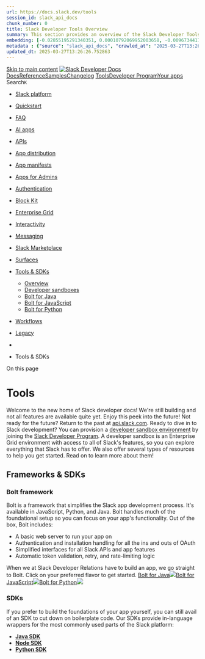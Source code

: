 ```yaml
---
url: https://docs.slack.dev/tools
session_id: slack_api_docs
chunk_number: 0
title: Slack Developer Tools Overview
summary: This section provides an overview of the Slack Developer Tools, including essential links to documentation, APIs, samples, app distribution, authentication, and other resources for developers building on the Slack platform.
embedding: [-0.02855195291340351, 0.00010792069952003658, -0.009673441760241985, -0.012096485123038292, 0.03849392756819725, -0.0087741669267416, -0.02765267714858055, 0.0048429653979837894, -0.026178868487477303, 0.0035377691965550184, -0.005558013450354338, -0.02043350599706173, 0.014600713737308979, -0.002927324501797557, 0.03896854445338249, 0.06624652445316315, -0.01169680804014206, 0.003322318196296692, -0.019721580669283867, 0.050684086978435516, 0.04136660695075989, -0.010635164566338062, -0.00951731763780117, 0.07558898627758026, -0.01521272026002407, -0.0020218053832650185, -0.04271551966667175, 0.04136660695075989, -0.03497176989912987, -0.01591215468943119, 0.03891858458518982, -0.02120788022875786, -0.003409747499972582, 0.03202414885163307, 0.040067657828330994, -0.021420208737254143, 0.017723193392157555, 0.039717938750982285, 0.02199474535882473, -0.009042700752615929, -0.031649451702833176, -0.0315994918346405, -0.019059615209698677, 0.011172231286764145, -0.030900057405233383, 0.001049933722242713, -0.02695324271917343, -0.0062668160535395145, -0.001661159098148346, 0.006707085762172937, -0.07473966479301453, -0.004942885134369135, -0.00030639328178949654, 0.03549634665250778, -0.035471364855766296, 0.007412766106426716, -0.04988473281264305, -0.006020140368491411, -0.011690563522279263, 0.006619656458497047, 0.014912961982190609, 0.029551144689321518, -0.041116807609796524, 0.05350680649280548, -0.03274856507778168, -0.00733158178627491, -0.024655098095536232, 0.00867424812167883, -0.006700840778648853, 0.029076527804136276, 0.03994275629520416, 0.012221384793519974, -0.03030054084956646, 0.0047086989507079124, 0.011890402063727379, -0.032348886132240295, 0.006938149221241474, 0.06789519637823105, -0.004224714823067188, -0.001811038120649755, -0.009998179040849209, 0.014987901784479618, -0.0008227733196690679, -0.007743748836219311, -0.07873643934726715, 0.007681299466639757, -0.025679271668195724, 0.010110588744282722, 0.001420728163793683, -0.006004528142511845, -5.230152964941226e-05, -0.03751971200108528, -0.03507168963551521, 0.025416983291506767, 0.062099870294332504, 0.011334600858390331, -0.023506024852395058, 0.018110381439328194, 0.011403295211493969, 0.05435612052679062, 0.07339075952768326, -0.019958889111876488, -0.0531071312725544, -0.06679607927799225, 0.03022560104727745, -0.019122064113616943, 0.07723765075206757, -0.017485884949564934, 0.005901486147195101, -0.007275376934558153, -0.15907159447669983, -0.005561135709285736, 0.01614946313202381, -0.026528585702180862, -0.02530457265675068, -0.018922224640846252, 0.0022169603034853935, 0.0016080769710242748, -0.024043092504143715, -0.03232390806078911, -0.048685699701309204, -0.005620462819933891, 0.024929875507950783, 0.0227816104888916, 0.016274362802505493, -0.019546721130609512, -0.024892406538128853, -0.003469074610620737, -0.06509745121002197, 0.00753766531124711, 0.006048242561519146, -0.02309385873377323, 0.042490702122449875, -0.038269106298685074, -0.023218756541609764, 0.0054986863397061825, -0.08403217047452927, -0.00023379565391223878, -0.015512477606534958, 0.01821029931306839, 0.021008042618632317, -0.06539721041917801, 0.030050741508603096, -0.02032109536230564, -0.063198983669281, -0.011646848171949387, -0.011397049762308598, -0.04731180891394615, -0.06269938498735428, 0.024942366406321526, 0.00442767608910799, 0.00974838063120842, -0.016636570915579796, -0.0036002187989652157, -0.028452033177018166, -0.00836824532598257, -0.00539252208545804, 0.08018527179956436, 0.015337618999183178, 0.039093442261219025, -0.002191980602219701, 0.03202414885163307, -0.0026166378520429134, -0.004596289712935686, -0.06170019507408142, -0.04448908567428589, 0.043040256947278976, -0.02987588383257389, -0.07608857750892639, -0.017573313787579536, 0.016636570915579796, -0.0314246341586113, -0.016324322670698166, 0.03791939094662666, 0.02870183065533638, -0.01696130819618702, -0.028452033177018166, -0.034996747970581055, -0.017698213458061218, -0.007194192614406347, -0.018360178917646408, 0.004374593496322632, -0.04881059750914574, -0.04551326110959053, -0.03057531826198101, 0.0060857124626636505, -0.017048737034201622, 0.007868648506700993, -0.019134553149342537, 0.02445525862276554, -0.03649554029107094, -0.006732065696269274, -0.00818714126944542, 0.007381541654467583, 0.03382269665598869, -0.02023366652429104, 0.011777992360293865, -0.003859384683892131, 0.03377273678779602, -5.644857446895912e-05, 0.015549947507679462, 0.02702818252146244, 0.04341495409607887, -0.06444797664880753, 0.04234082251787186, 0.002299706218764186, 0.0068444749340415, 0.02059587463736534, -0.019546721130609512, -0.01774817332625389, 0.026703443378210068, -0.0319741889834404, -0.0016361792804673314, 0.04029247537255287, -0.02690328285098076, -0.031649451702833176, 0.016586611047387123, 0.03134969249367714, -0.018147850409150124, -0.011122271418571472, -0.033048324286937714, 0.0668959990143776, 0.01611199416220188, -0.01386380847543478, 0.06424813717603683, 0.04761156812310219, 0.033622857183218, -0.043190136551856995, 0.048685699701309204, 0.028676850721240044, 0.025654291734099388, 0.02120788022875786, 0.0007447113748639822, -0.007781218737363815, 0.03267362341284752, -0.044239290058612823, 0.016636570915579796, -0.02102053165435791, 0.0033410529140383005, -0.04254065826535225, 0.0239806417375803, -0.017997970804572105, 0.016349302604794502, 0.06709583848714828, 0.01723608747124672, 0.03015066124498844, -0.0062699387781322, -0.03981785848736763, 0.02328120730817318, 0.03147459402680397, 0.0633988231420517, 0.00976711604744196, 0.027427859604358673, -0.02102053165435791, 0.01278967596590519, -0.061750154942274094, -0.014600713737308979, 0.007063048426061869, 0.020346075296401978, 0.00811220146715641, -0.018047930672764778, -0.024630118161439896, -0.024242930114269257, -0.014438345097005367, -0.03507168963551521, 0.03504670783877373, 0.001022611977532506, 0.02822721377015114, -0.017723193392157555, -0.02585412934422493, 0.016699019819498062, 0.00025233536143787205, 0.028676850721240044, -0.011165986768901348, 0.020333586260676384, -0.05095886439085007, 0.013776379637420177, 0.007906118407845497, -0.019908929243683815, 0.0002511644270271063, -0.012777185998857021, 0.006198121700435877, -0.014700633473694324, -0.026578545570373535, -0.0038187922909855843, -0.02745283953845501, -0.0019312535878270864, 0.010522755794227123, -0.02870183065533638, 0.00750644039362669, -0.013264292851090431, 0.05315709114074707, -0.009579766541719437, -0.01333923265337944, 0.005988915450870991, 0.04064219072461128, 0.04351487383246422, -0.032473787665367126, -0.009704666212201118, -0.001570607186295092, 0.019634149968624115, -0.0006330827018246055, 0.038818664848804474, 0.0025666782166808844, 0.031574513763189316, 0.029726004227995872, 0.023618435487151146, 0.01712367683649063, 0.05505555868148804, -0.03549634665250778, 0.005551768466830254, 0.0038937318604439497, -0.02265671081840992, -0.029551144689321518, -0.03134969249367714, -0.009404907934367657, 0.03771955147385597, 0.02660352550446987, 0.022681690752506256, -0.022644221782684326, 0.0017360985511913896, -0.025329552590847015, -0.008836616761982441, -0.03721995651721954, -0.015400068834424019, -0.044289249926805496, -0.014650673605501652, -0.0035533816553652287, 0.009123885072767735, -0.0455632209777832, 0.031799331307411194, -0.05810309946537018, -0.0032411336433142424, 0.015574927441775799, -0.017286045476794243, -0.0036376884672790766, 0.02289401926100254, 0.0345471128821373, -0.010747574269771576, 0.016049545258283615, -0.012133955024182796, -0.02406807243824005, -0.03974291682243347, -0.033597879111766815, 0.04119174927473068, 0.04461398720741272, 0.0004804715281352401, -0.013539071194827557, -0.013164373114705086, 0.03177434951066971, -0.01653665117919445, -0.01546251866966486, -0.03072519786655903, -0.02717806026339531, -0.0026712811086326838, 0.0029117120429873466, 0.002733730711042881, -0.09672192484140396, 0.0008235539426095784, 0.0019484271761029959, -0.03299836441874504, -0.002045223955065012, 0.013064454309642315, -0.0159870944917202, 0.00903021078556776, 0.01546251866966486, -0.007081783376634121, -0.06020140275359154, -0.005183315835893154, -0.01458822377026081, 0.0481361448764801, 0.0448388047516346, 0.01472561340779066, -0.03699513524770737, -0.041666366159915924, 0.013014494441449642, 0.015025370754301548, 0.023418596014380455, 0.007025578990578651, 0.021620048210024834, 0.03129973262548447, 0.03354791924357414, -0.008474409580230713, -0.0029538655653595924, 0.003372277831658721, 0.025329552590847015, -0.007437746040523052, 0.003169316565617919, -0.028102315962314606, 0.015312639065086842, 0.018884755671024323, -0.005123988725244999, 0.007462725974619389, -0.04491374269127846, 0.04738674685359001, -0.011072312481701374, 0.03432229533791542, 0.0021388984750956297, 0.06110067665576935, -0.021670008078217506, 0.025754209607839584, 0.012977024540305138, -0.023968152701854706, -0.009654706344008446, 0.0006447919877246022, -0.032273948192596436, 0.038593847304582596, 0.00019144701946061105, 0.005267622880637646, -0.016836408525705338, 0.03319820016622543, 0.005426869262009859, 0.035196587443351746, -0.029576124623417854, -0.0016439853934571147, -0.006494757253676653, 0.04044235497713089, 0.03384767845273018, 0.02219458483159542, 0.06005152314901352, 0.021632537245750427, -0.06085088104009628, -0.008942781016230583, -0.014825532212853432, -0.029426246881484985, 0.07114256918430328, 0.016511671245098114, -0.029226407408714294, 0.0028149152640253305, -0.03612084314227104, -0.014937941916286945, -0.04881059750914574, 0.09362442046403885, -0.001369207282550633, -0.03419739380478859, -0.018322709947824478, -0.024392809718847275, 0.015237699262797832, 0.028302153572440147, 0.03996773809194565, 0.005704769864678383, 0.027552759274840355, -0.018435118719935417, 0.02273165062069893, -0.06749551743268967, 0.021282820031046867, -0.03182430937886238, -0.04321511462330818, 0.0032442561350762844, -0.0025666782166808844, 0.0023777680471539497, -0.004134162794798613, 0.02273165062069893, 0.0185600183904171, -0.02800239622592926, 0.01285212580114603, 0.022394422441720963, -0.02117041125893593, 0.06115063652396202, 0.02203221432864666, 0.03841898590326309, 0.02285655029118061, -0.06424813717603683, -0.030400460585951805, -0.011415785178542137, -0.02258177101612091, -0.024442769587039948, 0.007581380195915699, 0.014912961982190609, -0.0039655487053096294, 0.02752777934074402, 0.014500794932246208, -0.0307751577347517, -0.03662043809890747, -0.03984283655881882, -0.032348886132240295, 0.0265535656362772, 0.0063355108723044395, 0.03342302143573761, 0.026353726163506508, -0.0065322271548211575, 0.025604331865906715, -0.05780334025621414, 0.027952436357736588, 0.028751790523529053, 0.044089410454034805, -0.012777185998857021, 0.012083995155990124, -0.02043350599706173, -0.0005300408811308444, -0.05185813829302788, 0.002551065757870674, 0.044988684356212616, -0.012827145867049694, -0.02015872672200203, -0.009092660620808601, -0.04463896527886391, -0.01567484624683857, 0.002928885631263256, -0.016699019819498062, 0.007400276139378548, -0.03292342275381088, -0.010166793130338192, 0.06190003082156181, 0.05845281481742859, 0.006426062900573015, 0.013089434243738651, -0.021545108407735825, -0.003069397294893861, -0.021744946017861366, -0.02074575424194336, -0.03844396770000458, 0.023543495684862137, 0.04046733304858208, -0.00988577026873827, 0.023106347769498825, -0.027277979999780655, 0.025904089212417603, -0.001293487148359418, -0.015974605455994606, -0.014650673605501652, 0.014688143506646156, -0.032698605209589005, -0.028801750391721725, -0.003999896347522736, 0.0033379304222762585, -0.027078142389655113, -0.03844396770000458, -0.025342043489217758, 0.010479041375219822, -0.011422029696404934, -0.016811428591609, 0.025379512459039688, -0.03427233546972275, -0.007718769367784262, 0.005211418028920889, -0.019634149968624115, -0.0424407422542572, -0.012196404859423637, -0.015774765983223915, 0.0001682235742919147, 0.04816112294793129, 0.015962114557623863, 0.03946813941001892, -0.0356462262570858, 0.008386979810893536, -0.0032629910856485367, -0.01417605672031641, 0.013439151458442211, 0.023805784061551094, 0.03939320147037506, -0.007812443654984236, 0.017448415979743004, -0.01762327365577221, 0.028052356094121933, -0.0012396243400871754, -0.014288466423749924, 0.009098905138671398, 0.027777576819062233, -0.0030131926760077477, 0.00861804373562336, -0.0013645235449075699, 0.03384767845273018, 0.013638989999890327, 0.017698213458061218, 0.023456064984202385, -0.005033436696976423, -0.000624105567112565, -0.030250580981373787, -0.005205173045396805, -0.004796128254383802, -0.017560824751853943, -0.03851890563964844, 0.03477193042635918, 0.002974161645397544, -0.002785251708701253, -0.015724806115031242, -0.01642424240708351, -0.04473888501524925, -0.010029404424130917, -0.02238193340599537, -0.040142595767974854, -0.032423827797174454, 0.013776379637420177, -0.05240769684314728, -0.013551561161875725, -0.016936328262090683, -0.014538263902068138, -0.013663969933986664, -0.05580495297908783, 0.001989019336178899, -0.009167599491775036, -0.004624391905963421, 0.008099711500108242, 0.034647032618522644, -0.012158934958279133, 0.011678073555231094, -0.0061325496062636375, -0.022519322112202644, -0.0035939738154411316, 0.016798939555883408, -0.061200596392154694, 0.008742942474782467, -0.0025198408402502537, -0.017810622230172157, -0.016324322670698166, -0.008337019942700863, -0.033173222094774246, -0.0007794489501975477, 0.004102937877178192, 0.004986599553376436, 0.01848507858812809, -0.013264292851090431, -0.05003461241722107, -0.012077750638127327, 0.02316879667341709, -0.016136974096298218, 0.023880722001194954, 0.0083619998767972, -0.016087014228105545, -0.05480575934052467, -0.04356483370065689, 0.03232390806078911, 0.028676850721240044, 0.030525358393788338, 0.0009664074168540537, 0.006457287352532148, -0.044788844883441925, -0.008386979810893536, -0.007931097410619259, 0.016986288130283356, 0.009598501957952976, 0.04571310058236122, 0.0009226927068084478, -0.01883479580283165, 0.028102315962314606, 0.047136951237916946, 0.01860997825860977, 0.023456064984202385, -0.011690563522279263, 0.0013574979966506362, 0.01515027042478323, -0.0039936513639986515, -0.022881530225276947, 0.024542689323425293, 0.019546721130609512, -0.0010233926586806774, 0.009935729205608368, -0.002791496692225337, 0.011471989564597607, 0.006051365286111832, -0.006688350811600685, 0.02842705324292183, -0.010853738524019718, 0.029825923964381218, 0.010347897186875343, -0.02585412934422493, -0.03504670783877373, -0.006045120302587748, 0.03194921091198921, -0.012446203269064426, 0.028402073308825493, -0.005829669069498777, -0.02234446257352829, -0.02542947232723236, 0.026378706097602844, 0.004349614027887583, 0.020970571786165237, 0.02675340324640274, 0.0032598685938864946, -0.023268716409802437, 0.05835289508104324, 0.04121672734618187, -0.0015409436309710145, 0.02296895906329155, 0.01907210424542427, -0.00644479738548398, -0.03374775871634483, 0.015512477606534958, 0.039643000811338425, -0.03809424862265587, -0.0035502591636031866, -0.05103380233049393, 0.009754626080393791, 0.04711196944117546, -0.011902892030775547, 0.04463896527886391, 0.055005598813295364, 0.03434727340936661, -0.015599907375872135, 0.00505841663107276, -0.03202414885163307, 0.016474202275276184, -0.018847286701202393, -0.010622675530612469, 0.0007091931183822453, -0.0016080769710242748, 0.036045901477336884, -0.01960917003452778, -0.1254986971616745, 0.0013379824813455343, -0.005820301827043295, -0.010578960180282593, -0.0021310921292752028, -0.013614010065793991, -0.027977416291832924, 0.00575160700827837, -0.020096277818083763, 0.026253806427121162, -0.04286539927124977, -0.02203221432864666, -0.012658531777560711, -0.03092503733932972, 0.004046733491122723, 0.003628321224823594, -0.010716349817812443, -0.02300642803311348, 0.007131743244826794, -0.020458485931158066, -0.02296895906329155, -0.01879732683300972, -0.039717938750982285, -0.035821083933115005, -0.021807396784424782, -0.020970571786165237, 0.0031552654691040516, 0.004471390508115292, 0.04773646593093872, -0.0084057142958045, 0.017248576506972313, 0.004059223458170891, 0.043389976024627686, -0.0029413755983114243, -0.010010669007897377, -0.02792745642364025, -0.005461216438561678, -0.048685699701309204, 0.04184122383594513, -0.004974109586328268, -0.019983869045972824, 0.0004414405266288668, -0.00773125933483243, 0.01285212580114603, 0.02787749655544758, 0.023680884391069412, -0.04296531900763512, -0.012471183203160763, 0.01351409126073122, 0.013851318508386612, 0.03369779884815216, 0.04448908567428589, 0.009617236442863941, -0.009523562155663967, 0.0044245533645153046, 0.025167183950543404, 0.010216752998530865, -0.03801931068301201, -0.004493247717618942, 0.014300955459475517, 0.026378706097602844, 0.004430798348039389, 0.034846872091293335, -0.01606203429400921, 0.02215711399912834, -0.009486092254519463, 0.007069293409585953, -0.04588795825839043, -0.016936328262090683, 0.02374333329498768, 0.014163566753268242, 0.029076527804136276, -0.0005819521029479802, -0.008867841213941574, -0.007400276139378548, 0.03592100366950035, -0.02309385873377323, -0.046937111765146255, 0.01649918220937252, 0.007356561720371246, -0.05078400671482086, -0.02792745642364025, -0.006663371343165636, -0.01688636839389801, 0.0037844451144337654, 0.0008110640337690711, 0.014937941916286945, -0.005617340561002493, -0.012346283532679081, -0.025292083621025085, -0.027203040197491646, -0.04224090278148651, -0.01977154053747654, -0.0038500172086060047, 0.009123885072767735, -0.001759517122991383, -0.008255835622549057, -0.012608571909368038, -0.111709825694561, -0.02980094403028488, 0.0071192532777786255, 0.011496969498693943, 0.0026603525038808584, 0.0068007600493729115, -0.0024152379482984543, 0.05870261415839195, 0.014850512146949768, -0.033597879111766815, 0.03599594160914421, -0.01673649065196514, 0.0015479691792279482, 0.017773153260350227, 0.006348000839352608, -0.002543259412050247, 0.051458463072776794, 0.014201036654412746, -0.019097084179520607, -0.012814655900001526, -0.0005148188211023808, 0.009180089458823204, -0.003322318196296692, 0.03194921091198921, 0.00576097471639514, -0.03532148897647858, 0.031874269247055054, -0.013289272785186768, 0.04139158874750137, 0.012864615768194199, 0.002828966360539198, 0.01583721488714218, -0.057703420519828796, 0.014738103374838829, -0.04139158874750137, 0.027128102257847786, 0.006688350811600685, 0.001857875264249742, 0.04239078238606453, -0.035396426916122437, 0.0038312822580337524, -0.01611199416220188, 0.025292083621025085, -0.020096277818083763, 0.0299508236348629, 0.0091426195576787, -0.004811740946024656, 0.028477013111114502, -0.01934688352048397, 0.037419792264699936, 0.0345471128821373, -0.01376388967037201, 0.022044705227017403, -0.004930395167320967, 0.027003202587366104, -0.01833519898355007, -0.020296117290854454, 0.005814056843519211, -0.0038687519263476133, 0.028826730325818062, 0.05490567907691002, -0.002501106122508645, -0.006332388147711754, 0.012002810835838318, 0.006095079705119133, 0.019009655341506004, -0.016699019819498062, -0.037419792264699936, -0.011746767908334732, 0.011247171089053154, 0.027752596884965897, 0.027752596884965897, 0.04004267603158951, -0.010091853328049183, 0.009948219172656536, 0.009598501957952976, 0.014850512146949768, -0.012608571909368038, 0.015400068834424019, -0.0407920703291893, 0.033248160034418106, -0.019833989441394806, 0.010310427285730839, 0.03337306156754494, 0.00011436080967541784, -0.007137988228350878, -0.0032973382622003555, 0.019197003915905952, -0.0019359372090548277, -0.00584840402007103, 0.06364861875772476, 0.013464131392538548, 0.030075721442699432, -0.00836824532598257, 0.001169368508271873, 0.00544872647151351, 0.013076944276690483, 0.015787256881594658, 0.01890973560512066, -0.013314252719283104, 0.02269417978823185, 0.025654291734099388, 0.008411959744989872, 0.027902476489543915, -0.012464937753975391, 0.0417163260281086, -0.009598501957952976, -0.006388592999428511, -0.036445580422878265, 0.005807811859995127, 0.019671620801091194, 0.004496370442211628, 0.028302153572440147, 0.0433649942278862, -0.0339975580573082, 0.0073877861723303795, 0.035271529108285904, -0.013301762752234936, -0.0036876483354717493, 0.015062840655446053, 0.00537066487595439, -0.01622440293431282, -0.019646640866994858, 0.025529392063617706, -0.02133277989923954, 0.008449429646134377, 0.02897660993039608, 0.009960709139704704, -0.0208581630140543, 0.020870652049779892, 0.030450420454144478, 0.03689521551132202, -0.018984675407409668, 0.010866228491067886, 0.01571231707930565, 0.01771070435643196, 0.03292342275381088, 0.01004189345985651, -0.024555178359150887, 0.04356483370065689, -0.006013895384967327, -0.018672427162528038, -0.0004812521510757506, -0.0018859775736927986, 0.0037750776391476393, 0.00724415248259902, -0.02752777934074402, 0.03614582121372223, -0.023456064984202385, -0.028651870787143707, 0.04259061813354492, -0.012240119278430939, -0.02695324271917343, 0.04891051724553108, 0.007893628440797329, 0.03284848481416702, -0.02484244666993618, -0.04486378654837608, -0.02148265950381756, -0.013701439835131168, -0.026078948751091957, 0.02835211344063282, 0.03239884600043297, -0.027477819472551346, -0.011971586383879185, 0.011003617197275162, -0.011921626515686512, 0.017560824751853943, 0.0044245533645153046, 0.00733158178627491, 0.002949181944131851, 0.03587104380130768, 0.019596680998802185, -0.0008110640337690711, 0.01664905995130539, 0.03357289731502533, -0.011721787974238396, -0.011603133752942085, 0.000565949419979006, 0.035746145993471146, 0.00736280670389533, 0.006388592999428511, -0.0010077801998704672, 0.010029404424130917, 0.02179490588605404, -0.013364211656153202, 0.006438552401959896, 0.006944394204765558, -0.023381127044558525, 0.006310530938208103, 0.03217402845621109, 0.03424735367298126, -0.00031088184914551675, -0.00372511800378561, -0.0262787863612175, -0.02526710368692875, 0.030125681310892105, -0.014625693671405315, -0.007063048426061869, 0.013564051128923893, 0.013539071194827557, 0.03374775871634483, 0.009873280301690102, -0.014763083308935165, 0.005261377897113562, 0.00879290234297514, -0.04216596111655235, 0.03662043809890747, 0.025516901165246964, 0.028851710259914398, -0.013301762752234936, 0.010073118843138218, -0.0059295883402228355, 0.021182900294661522, 0.0005807811976410449, 0.007743748836219311, -0.016674039885401726, -0.034022536128759384, -0.014575733803212643, -0.05600479245185852, -0.02772761695086956, -0.04941011592745781, 0.029825923964381218, -0.026004008948802948, -0.010385367088019848, -0.0030600298196077347, -0.0012294763000681996, -0.025529392063617706, -0.01633681170642376, -0.00615128455683589, 0.0011451693717390299, 0.006154406815767288, -0.021345268934965134, 0.01907210424542427, 0.022756630554795265, -0.038668785244226456, 0.01977154053747654, -0.002146704588085413, -0.00017720070900395513, 0.0448388047516346, -0.0037844451144337654, 0.01797299087047577, -0.03364783897995949, -0.023780804127454758, -0.017910541966557503, 0.030825117602944374, 0.03274856507778168, 0.00939866341650486, -0.002590096788480878, 1.619176373424125e-06, 0.026004008948802948, -0.015187740325927734, 0.025566861033439636, -0.006307408679276705, -0.015162760391831398, -0.01042908150702715, 0.024380318820476532, 0.01576227694749832, 0.002933569485321641, -0.015974605455994606, 0.0020249278750270605, 0.03437225520610809, -0.020308606326580048, -0.012608571909368038, -0.006507247220724821, 0.022956468164920807, 0.0040873256511986256, 0.013314252719283104, 0.009073925204575062, 0.01914704404771328, -0.03629570081830025, 0.04269053786993027, 0.0015549947274848819, 0.04448908567428589, 0.0017891806783154607, -0.014750593341886997, -0.005551768466830254, 0.0057484847493469715, -0.005426869262009859, -0.010591450147330761, -0.0025666782166808844, -0.035546306520700455, 0.005386277101933956, 0.014425855129957199, 0.004783638287335634, -0.06065104156732559, 0.022057194262742996, -0.02960110455751419, 0.01052900031208992, -0.018222790211439133, 0.010591450147330761, 0.050484247505664825, -0.028177253901958466, -0.008649268187582493, 0.009461112320423126, -0.013663969933986664, -0.03744477406144142, 0.010760064236819744, 0.010847494006156921, 0.011309620924293995, -0.006750800646841526, 0.003366032848134637, 0.005086518824100494, 0.0048023732379078865, -0.004771148785948753, -0.029226407408714294, 0.013401681557297707, -0.0219572763890028, 0.005011579487472773, 0.015400068834424019, -0.021969765424728394, 0.012389998883008957, 0.02394317276775837, 0.025167183950543404, -0.006432307884097099, 0.0014355599414557219, -0.012952044606208801, 0.014263486489653587, -0.008080977015197277, 0.012352528981864452, 0.004783638287335634, -0.0036439334508031607, 0.007687544450163841, 0.0262787863612175, 0.004658739548176527, 0.010329161770641804, -0.0042372047901153564, 0.015574927441775799, 0.0073877861723303795, -0.026728423312306404, 1.3282734471431468e-05, -0.0060388753190636635, 0.0032380111515522003, 0.006694595795124769, -0.058752574026584625, -0.019546721130609512, -0.04793630540370941, 0.005436236504465342, -0.00781868863850832, 0.001490203314460814, 0.002882048487663269, 0.016873879358172417, -0.007887382991611958, -0.02215711399912834, 0.03816919028759003, -0.028327133506536484, 0.021632537245750427, 0.012802165932953358, 0.002683771075680852, -0.0068756998516619205, 0.08058495074510574, -0.020308606326580048, 0.01138455979526043, 0.004399573430418968, 0.00879290234297514, -0.006476022303104401, 0.024480238556861877, 0.013426661491394043, 0.0022716037929058075, -0.01962166093289852, -0.026078948751091957, 0.012720981612801552, -0.007837423123419285, 0.00986703485250473, -0.0034440949093550444, -0.02940126694738865, -0.009542297571897507, 0.03502172976732254, 0.02468007802963257, -0.006525982171297073, 0.022019725292921066, 0.04918529465794563, 0.00816840585321188, 0.008799146860837936, -0.019359372556209564, -0.014800552278757095, 0.012015300802886486, -0.007500195410102606, 0.0325237475335598, -0.015974605455994606, -0.035821083933115005, -0.033597879111766815, 0.014987901784479618, 0.014525774866342545, -0.01611199416220188, -0.009835810400545597, -0.008586818352341652, -0.0216824971139431, 0.015487497672438622, 0.01144700963050127, -0.012527387589216232, 0.0011810779105871916, 0.011859176680445671, -0.015887174755334854, -0.017735682427883148, -0.0025135958567261696, 0.012602327391505241, -0.025179674848914146, -0.0020171217620372772, 0.00867424812167883, -0.008449429646134377, 0.04321511462330818, 0.015200230292975903, -0.016074523329734802, -0.014513284899294376, -0.03274856507778168, 0.029476206749677658, 0.04109182953834534, -0.006919414270669222, 0.014638183638453484, -0.04946007579565048, 0.00791860744357109, -0.002156072063371539, 0.03267362341284752, 0.0030990608502179384, -0.0035346467047929764, 0.0020342953503131866, -0.020021338015794754, -0.005579870659857988, 0.01942182146012783, -0.012071505188941956, 0.026853322982788086, 0.012096485123038292, 0.014850512146949768, -0.003568994114175439, 0.00920506939291954, -0.005692279897630215, -0.001446488662622869, 0.014713123440742493, 0.016474202275276184, 0.002202909206971526, -5.537522156373598e-05, 0.025204654783010483, 0.03477193042635918, -0.03487185016274452, 0.0016408629016950727, -0.0006401083082892001, -0.011709298007190228, 0.005839036777615547, -0.007625094614923, -0.013176863081753254, -0.006098202429711819, 0.024779997766017914, 0.028027376160025597, 0.006179386749863625, 0.0034035025164484978, -0.01922198385000229, 0.0036845258437097073, 0.013826338574290276, -0.009504827670753002, 0.015162760391831398, 0.017685724422335625, -0.00034503397182561457, 0.009623481892049313, -0.0008657074067741632, -0.0009796778904274106, -0.04711196944117546, -0.017498373985290527, -0.0010889647528529167, 0.018734876066446304, 0.00963597185909748, -0.007856158539652824, 0.02620384842157364, 0.0015729489969089627, 0.02441778965294361, 0.0010780360316857696, -0.008899066597223282, 0.026528585702180862, -0.030075721442699432, -0.022993938997387886, 0.038893602788448334, -0.011827952228486538, -0.00042231535189785063, -0.024742526933550835, -0.03154953196644783, -0.007656319532543421, 0.00801228266209364, -0.02717806026339531, -0.0032879707869142294, 0.033048324286937714, 0.009523562155663967, 0.025329552590847015, 0.02780255675315857, -0.008118446916341782, -0.016249382868409157, -0.004999089520424604, 0.020995551720261574, -0.024355338886380196, 0.0159870944917202, -0.005326949991285801, -0.030600298196077347, 0.04413937032222748, 0.014538263902068138, 0.020445995032787323, 0.022869039326906204, 0.0036345659755170345, -0.006950639188289642, -0.027128102257847786, 0.012140200473368168, 0.005373787134885788, -0.002137337112799287, 0.011059822514653206, 0.025017306208610535, -0.014500794932246208, 0.004190367646515369, -0.019059615209698677, 0.003628321224823594, -0.0148380221799016, 0.004277796950191259, -0.017336005344986916, 0.013614010065793991, -0.020520934835076332, -0.011952850967645645, -0.04633759334683418, 0.019634149968624115, -0.004724311642348766, 0.017061227932572365, -0.013126903213560581, 0.005401889327913523, 0.03452213108539581, -0.028951629996299744, 0.019821500405669212, -0.028926650062203407, 0.015025370754301548, 0.005064661614596844, -0.01988394930958748, -0.0250797551125288, 0.020483465865254402, -0.050009630620479584, -0.025754209607839584, -0.03961801901459694, -3.6469584301812574e-05, 0.00451510539278388, -0.015512477606534958, 0.025566861033439636, 0.011353335343301296, -0.022531811147928238, -0.01887226663529873, 0.0011076995870098472, 0.026303766295313835, -0.02254430204629898, 0.022519322112202644, 0.005401889327913523, -0.0083619998767972, 0.017573313787579536, -0.009155109524726868, 0.018197810277342796, 0.00020081446564290673, 0.016674039885401726, 0.0248049758374691, 0.017923032864928246, -0.010884962975978851, 0.004880435299128294, 0.029026569798588753, -0.007868648506700993, 0.00032493300386704504, -0.03229892626404762, 0.023106347769498825, -0.005973303224891424, 0.0315994918346405, -0.028302153572440147, 0.014500794932246208, -0.002352788345888257, 0.011765502393245697, 0.040192555636167526, 0.017111187800765038, -0.012583591975271702, 0.030200621113181114, 0.0027118735015392303, -0.03864380717277527, -0.02421795018017292, -0.009436133317649364, 0.022319482639431953, -0.012839635834097862, 0.019646640866994858, 0.02460513822734356, -0.0024589526001363993, 0.002151388442143798, -0.01152194943279028, 0.015724806115031242, 0.03349795937538147, -0.027203040197491646, -0.005810934118926525, 0.019521741196513176, 0.004527595359832048, -0.014388385228812695, -0.04044235497713089, -0.01393874827772379, -0.01060394011437893, -0.008767922408878803, 0.014288466423749924, -0.004599412437528372, -0.005732872057706118, -0.0005116963293403387, 0.0038375272415578365, 0.03327314183115959, 0.07523926347494125, 0.01351409126073122, -0.010447815991938114, 0.013051964342594147, -0.012408733367919922, 0.02078322321176529, 0.021707477048039436, -0.008842862211167812, 0.004349614027887583, 0.010335407219827175, 0.01841013878583908, -0.005564258433878422, 0.02905154973268509, 0.017223596572875977, -0.023468555882573128, 0.01942182146012783, 0.020795712247490883, -0.0011576592223718762, -0.014425855129957199, -0.0041279178112745285, 0.022044705227017403, -0.008561838418245316, -0.013701439835131168, 0.03879368305206299, 0.014613203704357147, 0.0005378471105359495, 0.015200230292975903, 0.03412245586514473, -0.00170331250410527, -0.005326949991285801, 0.008399469777941704, -0.0053893993608653545, -0.005239520687609911, -0.016174443066120148, -0.023218756541609764, 0.003272358560934663, -0.013489111326634884, -0.01895969547331333, -0.028177253901958466, 0.0372948944568634, -0.018160341307520866, 0.01778564229607582, -0.002777445362880826, -0.012989514507353306, 0.007762483786791563, -0.00034971770946867764, -0.0022684813011437654, 0.006919414270669222, -0.00750644039362669, 0.023855743929743767, 0.015849705785512924, 0.023293696343898773, -0.014138586819171906, -0.009192579425871372, 0.007643829565495253, -0.01614946313202381, 0.01747339591383934, 0.025491923093795776, 0.0032317661680281162, 0.04903541877865791, 0.012190159410238266, 0.00030600299942307174, -0.04231584072113037, -0.004077957943081856, 0.020171217620372772, -0.008349509909749031, -0.0018859775736927986, 0.0013653041096404195, -0.016199423000216484, -0.009155109524726868, 0.008668002672493458, -0.012115220539271832, -0.01333923265337944, -0.014625693671405315, 0.003753220196813345, -0.007344071753323078, 0.038119230419397354, -0.012371263466775417, 0.006981864105910063, 0.00828706007450819, -0.029076527804136276, -0.017848093062639236, 0.018235279247164726, 0.007175457663834095, 0.0009523562039248645, 0.009735890664160252, 0.039568059146404266, -0.011578153818845749, 0.013876298442482948, 0.0038687519263476133, 0.02870183065533638, 0.005873383954167366, -0.000396750052459538, -0.039018504321575165, 0.014201036654412746, 0.005523666273802519, 0.021782416850328445, -0.018085401505231857, 0.0032099089585244656, 0.014925451949238777, -0.009167599491775036, 0.008180895820260048, 0.021045511588454247, -0.010129323229193687, -0.014613203704357147, -0.0015503109898418188, 0.01521272026002407, 0.02313132770359516, -0.019858969375491142, 0.04254065826535225, -0.005611095577478409, -0.020608363673090935, 0.004205979872494936, -0.005898363888263702, -0.0064635323360562325, -0.01210897509008646, -0.03542140871286392, 0.03314824029803276, -0.001612760592252016, 0.018859775736927986, -0.0020280503667891026, 0.004412063397467136, 0.019821500405669212, -0.002006193157285452, -0.02822721377015114, -0.013838828541338444, 0.03514662757515907, -0.008624288253486156, 0.012752206064760685, -0.02917644754052162, 0.000796622596681118, 0.009916994720697403, -0.012977024540305138, -0.017723193392157555, 0.01041034609079361, 0.03182430937886238, 0.03704509511590004, 0.01778564229607582, 0.017610784620046616, -0.02445525862276554, 0.00618250947445631, -0.021432699635624886, -0.0022216441575437784]
metadata : {"source": "slack_api_docs", "crawled_at": "2025-03-27T13:26:25.026014", "url_path": "/tools", "chunk_size": 4165}
updated_dt: 2025-03-27T13:26:26.752863
---
```

[Skip to main content](https://docs.slack.dev/tools#__docusaurus_skipToContent_fallback)
[![Slack Developer Docs](https://docs.slack.dev/img/logos/slack-developers-white.png)](https://slack.dev)[Docs](https://docs.slack.dev/)[Reference](https://docs.slack.dev/reference)[Samples](https://docs.slack.dev/samples)[Changelog](https://docs.slack.dev/changelog)
[Tools](https://tools.slack.dev)[Developer Program](https://api.slack.com/developer-program)[Your apps](https://api.slack.com/apps)
Search`K`
  * [Slack platform](https://docs.slack.dev/)
  * [Quickstart](https://docs.slack.dev/quickstart)
  * [FAQ](https://docs.slack.dev/faq)
  * [AI apps](https://docs.slack.dev/ai/)
  * [APIs](https://docs.slack.dev/apis/)
  * [App distribution](https://docs.slack.dev/distribution/)
  * [App manifests](https://docs.slack.dev/app-manifests/)
  * [Apps for Admins](https://docs.slack.dev/admins/)
  * [Authentication](https://docs.slack.dev/authentication/)
  * [Block Kit](https://docs.slack.dev/block-kit/)
  * [Enterprise Grid](https://docs.slack.dev/enterprise-grid/)
  * [Interactivity](https://docs.slack.dev/interactivity/)
  * [Messaging](https://docs.slack.dev/messaging/)
  * [Slack Marketplace](https://docs.slack.dev/slack-marketplace/)
  * [Surfaces](https://docs.slack.dev/surfaces/)
  * [Tools & SDKs](https://docs.slack.dev/tools/)
    * [Overview](https://docs.slack.dev/tools/)
    * [Developer sandboxes](https://docs.slack.dev/tools/developer-sandboxes)
    * [Bolt for Java](https://tools.slack.dev/java-slack-sdk/guides/bolt-basics/)
    * [Bolt for JavaScript](https://tools.slack.dev/bolt-js)
    * [Bolt for Python](https://tools.slack.dev/bolt-python/)
  * [Workflows](https://docs.slack.dev/workflows/)
  * [Legacy](https://docs.slack.dev/legacy/)


  * [](https://docs.slack.dev/)
  * Tools & SDKs


On this page
# Tools
Welcome to the new home of Slack developer docs!
We're still building and not all features are available quite yet. Enjoy this peek into the future!
Not ready for the future? Return to the past at [api.slack.com](https://api.slack.com/docs).
Ready to dive in to Slack development? You can provision a [developer sandbox environment](https://docs.slack.dev/tools/developer-sandboxes) by joining the [Slack Developer Program](https://api.slack.com/developer-program). A developer sandbox is an Enterprise Grid environment with access to all of Slack's features, so you can explore everything that Slack has to offer.
We also offer several types of resources to help you get started. Read on to learn more about them!
## Frameworks & SDKs[​](https://docs.slack.dev/tools#frameworks-sdks "Direct link to Frameworks & SDKs")
### Bolt framework[​](https://docs.slack.dev/tools#bolt "Direct link to Bolt framework")
Bolt is a framework that simplifies the Slack app development process. It's available in JavaScript, Python, and Java.
Bolt handles much of the foundational setup so you can focus on your app's functionality. Out of the box, Bolt includes:
  * A basic web server to run your app on
  * Authentication and installation handling for all the ins and outs of OAuth
  * Simplified interfaces for all Slack APIs and app features
  * Automatic token validation, retry, and rate-limiting logic


When we at Slack Developer Relations have to build an app, we go straight to Bolt. Click on your preferred flavor to get started.
[Bolt for Java![](https://docs.slack.dev/img/logos/bolt-java-logo.svg)](https://tools.slack.dev/java-slack-sdk)[Bolt for JavaScript![](https://docs.slack.dev/img/logos/bolt-js-logo.svg)](https://tools.slack.dev/bolt-js)[Bolt for Python![](https://docs.slack.dev/img/logos/bolt-py-logo.svg)](https://tools.slack.dev/bolt-python)
### SDKs[​](https://docs.slack.dev/tools#sdks "Direct link to SDKs")
If you prefer to build the foundations of your app yourself, you can still avail of an SDK to cut down on boilerplate code. Our SDKs provide in-language wrappers for the most commonly used parts of the Slack platform:
  * [**Java SDK**](https://slack.dev/java-slack-sdk)
  * [**Node SDK**](https://slack.dev/node-slack-sdk/getting-started)
  * [**Python SDK**](https://slack.dev/python-slack-sdk/)